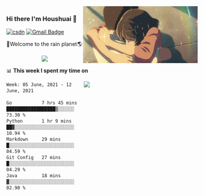 <img  align='right' height="150" src="https://github.com/LikeRainDay/LikeRainDay/blob/master/pic/img_rain_1.gif?raw=true">



### Hi there I'm Houshuai :lemon:

[![csdn](https://img.shields.io/badge/-csdn-c14438?style=flat-square&logo=c&logoColor=white)](https://blog.csdn.net/qq_15807167)
[![Gmail Badge](https://img.shields.io/badge/-gmail-c14438?style=flat-square&logo=Gmail&logoColor=white&link=mailto:houshuai0816@gmail.com)](mailto:houshuai0816@gmail.com)

🚀Welcome to the rain planet🌎

<center>
<img align='center'  src="https://source.unsplash.com/random/1200x600">
</center>

📊 **This week I spent my time on**

<img align='right'   width="300" src="https://github-readme-stats.vercel.app/api?username=LikeRainDay&show_icons=true&title_color=fff&icon_color=79ff97&text_color=9f9f9f&bg_color=151515">

<!--START_SECTION:waka-->
```text
Week: 05 June, 2021 - 12 June, 2021

Go           7 hrs 45 mins   ██████████████████▒░░░░░░   73.30 % 
Python       1 hr 9 mins     ██▓░░░░░░░░░░░░░░░░░░░░░░   10.94 % 
Markdown     29 mins         █░░░░░░░░░░░░░░░░░░░░░░░░   04.59 % 
Git Config   27 mins         █░░░░░░░░░░░░░░░░░░░░░░░░   04.29 % 
Java         18 mins         ▓░░░░░░░░░░░░░░░░░░░░░░░░   02.90 % 
```
<!--END_SECTION:waka-->
